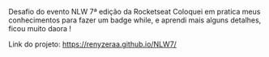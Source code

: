 Desafio do evento NLW 7ª edição da Rocketseat
Coloquei em pratica meus conhecimentos para fazer um badge while, e aprendi mais alguns detalhes, ficou muito daora !


Link do projeto: https://renyzeraa.github.io/NLW7/
